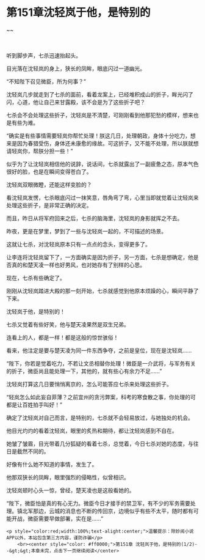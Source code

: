 # 第151章沈轻岚于他，是特别的
~~
    	    <p name="pagetop" href="javascript:void(0);" onclick="return false" style="line-height: 35px;padding: 10px;color: #333;"> </p><p>听到脚步声，七杀迅速抬起头。</p><p>目光落在沈轻岚的身上，狭长的凤眸，眼底闪过一道幽光。</p><p>“不知陛下召见微臣，所为何事？”</p><p>沈轻岚几步就走到了七杀的面前，看着龙案上，已经堆积成山的折子，眸光闪了闪，心道，他让自己来甘露殿，该不会是为了这些折子吧？</p><p>七杀会不会处理这些折子，沈轻岚是不清楚，可刚刚看到他那犯愁的模样，想来也是有些为难。</p><p>“确实是有些事情需要轻岚你帮忙处理！朕这几日，处理朝政，身体十分吃力，想来是因为春猎受伤，身体还未康愈的缘故。可这折子，又不能不处理，所以朕就想请轻岚你，帮朕分担一些！”</p><p>似乎为了让沈轻岚相信他的说辞，说话间，七杀就露出了一副疲惫之态，原本气色很好的脸，也是在瞬间变得苍白了。</p><p>沈轻岚双眼微瞪，还能这样变脸的？</p><p>看沈轻岚发愣，七杀眼底闪过一抹笑意，唇角弯了弯，心里当即就觉着让沈轻岚来处理这些折子，是非常正确的决定。</p><p>而且，昨日从将军府回来之后，七杀的脑海里，沈轻岚的身影就挥之不去。</p><p>昨夜，更是在梦里，梦到了一些与沈轻岚一起的，不可描述的场景。</p><p>这就让七杀，对沈轻岚原本只有一点点的念头，变得更多了。</p><p>让李连将沈轻岚留下了，一方面确实是因为折子，另一方面，七杀是想确定，他是否真的和楚天凌一样也好男风，也对她存有了别样的心思。</p><p>现在，七杀有些确定了。</p><p>刚刚从沈轻岚踏进大殿的那一刻开始，七杀就感觉到他原本烦躁的心，瞬间平静了下来。</p><p>沈轻岚于他，是特别的！</p><p>七杀又觉着有些好笑，他与楚天凌果然是双生兄弟。</p><p>连看上的人，都是一样！都是这般的惊世骇俗！</p><p>看来，他注定是要与楚天凌为同一件东西争夺，之前是皇位，现在是沈轻岚……</p><p>“陛下，你若是觉着吃力，不若让文丞相替你处理！微臣是一介武将，与军务有关的折子，微臣尚且能处理一下，其他的，就有些心有余力不足……”</p><p>沈轻岚打算这几日要悄悄离京的，怎么可能答应七杀来处理这些折子。</p><p>“轻岚怎么如此妄自菲薄？之前宜州的贪污弊案，科考的寒食散之事，你处理的可都是让百姓拍手叫好！”</p><p>确定了沈轻岚对自己而言，是特别的，七杀就不会轻易放过，与她独处的机会。</p><p>他目光灼灼的看着沈轻岚，眼里的炙热和期待，都让沈轻岚感到不自在。</p><p>她皱了皱眉，目光带着几分狐疑的看着七杀，总觉着，今日七杀对她的态度，与往日是截然不同的。</p><p>好像有什么她不知道的事情，发生了。</p><p>他那双狭长的凤眸，眼里强烈的侵略性，似曾相识。</p><p>沈轻岚顿时心头一惊，曾经，楚天凌也是这般看她的。</p><p>“陛下，微臣怕是真的有心无力。微臣今日才接手的禁卫军，有不少的军务需要处理。镇北军那边，云城的消息也不断的传回京，边境似乎有些不太平，随时都有可能开战，微臣需要早做部署，实在是……”</p>
    	
   	<p style="color:red;width:100%;text-alight:center;">温馨提示：除妙阅小说APP以外，本站包含第三方内容，谨防诈骗</p>
    	<br><center style="color: #ff0000;">第151章 沈轻岚于他，是特别的(1/2)--&gt;&gt;本章未完，点击下一页继续阅读</center>
    	